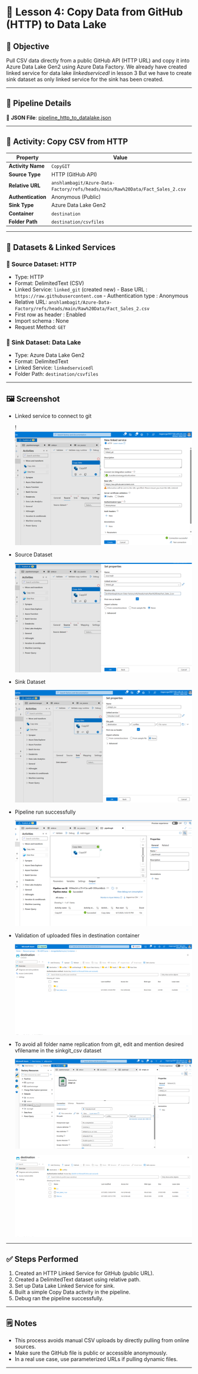 # 📘 Lesson 4: Copy Data from GitHub (HTTP) to Data Lake

## 🎯 Objective
Pull CSV data directly from a public GitHub API (HTTP URL) and copy it into Azure Data Lake Gen2 using Azure Data Factory.
We already have created linked service for data lake *linkedservicedl* in lesson 3
But we have to create sink dataset as only linked service for the sink has been created.

---

## 🔧 Pipeline Details

📄 **JSON File**: [pipeline_http_to_datalake.json](pipeline_http_to_datalake.json)

---

## 🔄 Activity: Copy CSV from HTTP

| Property             | Value                          |
|----------------------|--------------------------------|
| **Activity Name**    | `CopyGIT`             |
| **Source Type**      | HTTP (GitHub API)              |
| **Relative URL**     | `anshlambagit/Azure-Data-Factory/refs/heads/main/Raw%20Data/Fact_Sales_2.csv` |
| **Authentication**   | Anonymous (Public)             |
| **Sink Type**        | Azure Data Lake Gen2           |
| **Container**        | `destination`                          |
| **Folder Path**      | `destination/csvfiles`            |

---

## 🧱 Datasets & Linked Services

### 🔹 Source Dataset: HTTP
- Type: HTTP
- Format: DelimitedText (CSV)
- Linked Service: `linked_git` (created new)
                - Base URL : `https://raw.githubusercontent.com`
                - Authentication type : Anonymous
- Relative URL: `anshlambagit/Azure-Data-Factory/refs/heads/main/Raw%20Data/Fact_Sales_2.csv`
- First row as header : Enabled
- Import schema : None
- Request Method: `GET`

### 🔸 Sink Dataset: Data Lake
- Type: Azure Data Lake Gen2
- Format: DelimitedText
- Linked Service: `linkedservicedl`
- Folder Path: `destination/csvfiles`

---

## 🖼️ Screenshot

- Linked service to connect to git

  !![alt text](image-17.png)

- Source Dataset

  ![alt text](image-18.png)

- Sink Dataset 

  ![alt text](image-19.png)

- Pipeline run successfully

  ![alt text](image-20.png)

- Validation of uploaded files in destination container

  ![alt text](image-21.png)

- To avoid all folder name replication from git, edit and mention desired vfilename in the sinkgit_csv dataset

  ![alt text](image-22.png)

  ![alt text](image-23.png)

---

## ✅ Steps Performed

1. Created an HTTP Linked Service for GitHub (public URL).
2. Created a DelimitedText dataset using relative path.
3. Set up Data Lake Linked Service for sink.
4. Built a simple Copy Data activity in the pipeline.
5. Debug ran the pipeline successfully.

---

## 🗒️ Notes

- This process avoids manual CSV uploads by directly pulling from online sources.
- Make sure the GitHub file is public or accessible anonymously.
- In a real use case, use parameterized URLs if pulling dynamic files.

---

